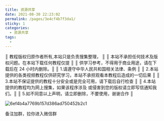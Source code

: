 ```yaml
---
title: 资源共享
date: 2021-08-30 22:23:02
permalink: /pages/3e4cf4b7f3da1/
sticky: 1
categories:
  - 资源共享
tags:
  -
---
```


║ 教程版权归原作者所有,本站只是负责搜集整理， ║
║ 本站不承担任何技术及版权问题。在本站下载任何教程仅提 ║
║ 供学习参考，不得用于商业用途，请在下载后在 24 小时内删除。║
║ 1.请遵守中华人民共和国相关法律、条例 ║
║ 2.本站提供的各类视频教程仅供研究学习，本站不承担观看本教程后造成的一切后果 ║
║ 3.本站不保证提供的教程十分安全或是完全可用，请下载后自行检查 ║
║ 4.本站提供的教程均为网上搜集，如果该程序涉及 或侵害到您的版权请立即写信通知我们。║
║ 5.如不同意以上声明，请立即删除，不要使用，谢谢合作 ║

<!-- more -->

![6ef4b4a7769b157d386ad750452b2c1](https://cdn.jsdelivr.net/gh/wu529778790/image/blog/6ef4b4a7769b157d386ad750452b2c1.jpg)

备注加群，拉你进入微信群
